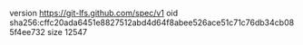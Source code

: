 version https://git-lfs.github.com/spec/v1
oid sha256:cffc20ada6451e8827512abd4d64f8abee526ace51c71c76db34cb085f4ee732
size 12547

